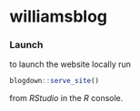 # williamsblog



### Launch

to launch the website locally run

```R
blogdown::serve_site()
```

from *RStudio* in the *R* console.

